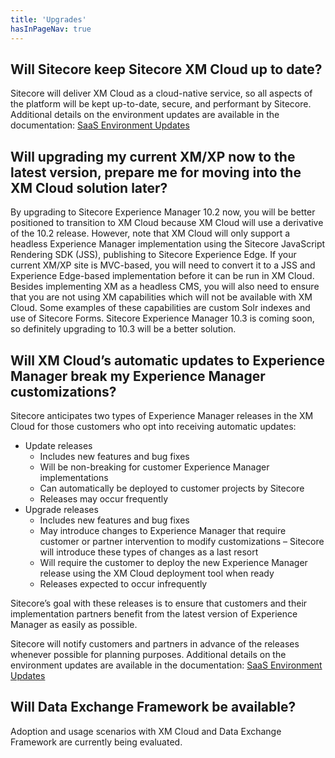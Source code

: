 ```yaml
---
title: 'Upgrades'
hasInPageNav: true
---
```


## Will Sitecore keep Sitecore XM Cloud up to date?
Sitecore will deliver XM Cloud as a cloud-native service, so all aspects of the platform will be kept up-to-date, secure, and performant by Sitecore. Additional details on the environment updates are available in the documentation: [SaaS Environment Updates](https://doc.sitecore.com/xmc/en/developers/xm-cloud/sitecore-experience-manager-cloud.html#saas-environment-updates)

## Will upgrading my current XM/XP now to the latest version, prepare me for moving into the XM Cloud solution later?
By upgrading to Sitecore Experience Manager 10.2 now, you will be better positioned to transition to XM Cloud because XM Cloud will use a derivative of the 10.2 release. However, note that XM Cloud will only support a headless Experience Manager implementation using the Sitecore JavaScript Rendering SDK (JSS), publishing to Sitecore Experience Edge. If your current XM/XP site is MVC-based, you will need to convert it to a JSS and Experience Edge-based implementation before it can be run in XM Cloud.  
Besides implementing XM as a headless CMS, you will also need to ensure that you are not using XM capabilities which will not be available with XM Cloud. Some examples of these capabilities are custom Solr indexes and use of Sitecore Forms. Sitecore Experience Manager 10.3 is coming soon, so definitely upgrading to 10.3 will be a better solution.

## Will XM Cloud’s automatic updates to Experience Manager break my Experience Manager customizations?
Sitecore anticipates two types of Experience Manager releases in the XM Cloud for those customers who opt into receiving automatic updates:

- Update releases
  - Includes new features and bug fixes
  - Will be non-breaking for customer Experience Manager implementations
  - Can automatically be deployed to customer projects by Sitecore
  - Releases may occur frequently
- Upgrade releases
  - Includes new features and bug fixes
  - May introduce changes to Experience Manager that require customer or partner intervention to modify customizations – Sitecore will introduce these types of changes as a last resort
  - Will require the customer to deploy the new Experience Manager release using the XM Cloud deployment tool when ready
  - Releases expected to occur infrequently

Sitecore’s goal with these releases is to ensure that customers and their implementation partners benefit from the latest version of Experience Manager as easily as possible.

Sitecore will notify customers and partners in advance of the releases whenever possible for planning purposes. Additional details on the environment updates are available in the documentation: [SaaS Environment Updates](https://doc.sitecore.com/xmc/en/developers/xm-cloud/sitecore-experience-manager-cloud.html#saas-environment-updates)

## Will Data Exchange Framework be available?
Adoption and usage scenarios with XM Cloud and Data Exchange Framework are currently being evaluated.
